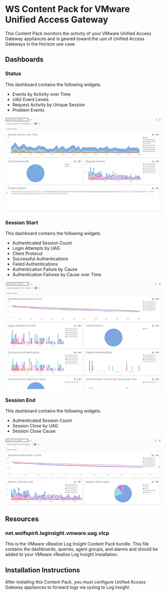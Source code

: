 # WS Content Pack for VMware Unified Access Gateway

This Content Pack monitors the activity of your VMware Unified Access Gateway appliances and is geared toward the use of Unified Access Gateways in the Horizon use case.

## Dashboards

### Status

This dashboard contains the following widgets.

* Events by Activity over Time
* UAG Event Levels
* Request Activity by Unique Session
* Problem Events

![Status](resources/ws-vmwuag-01.png?raw=true)

### Session Start

This dashboard contains the following widgets.

* Authenticated Session Count
* Login Attempts by UAG
* Client Protocol
* Successful Authentications
* Failed Authentications
* Authentication Failure by Cause
* Authentication Failures by Cause over Time

![Session Start](resources/ws-vmwuag-02.png?raw=true)

### Session End

This dashboard contains the following widgets.

* Authenticated Session Count
* Session Close by UAG
* Session Close Cause

![Session End](resources/ws-vmwuag-03.png?raw=true)

## Resources

### net.wolfspirit.loginsight.vmware.uag.vlcp

This is the VMware vRealize Log Insight Content Pack bundle. This file contains the dashboards, queries, agent groups, and alarms and should be added to your VMware vRealize Log Insight installation.

## Installation Instructions

After installing this Content Pack, you must configure Unified Access Gateway appliances to forward logs via syslog to Log Insight.

